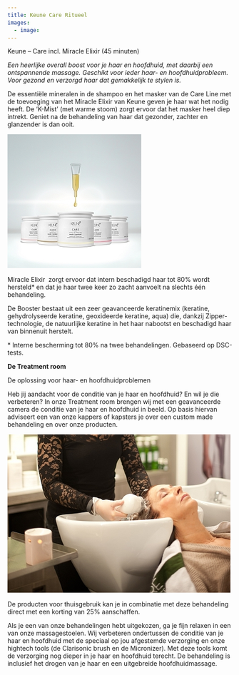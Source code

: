 ```yaml
---
title: Keune Care Ritueel
images:
  - image:
---
```



Keune – Care incl. Miracle Elixir (45 minuten)

*Een heerlijke overall boost voor je haar en hoofdhuid, met daarbij een ontspannende massage. Geschikt voor ieder haar- en hoofdhuidprobleem. Voor gezond en verzorgd haar dat gemakkelijk te stylen is.*

De essenti&euml;le mineralen in de shampoo en het masker van de Care Line met de toevoeging van het Miracle Elixir van Keune geven je haar wat het nodig heeft. De ‘K-Mist’ (met warme stoom) zorgt ervoor dat het masker heel diep intrekt. Geniet na de behandeling van haar dat gezonder, zachter en glanzender is dan ooit.

![](/uploads/versions/keune-miracle-elixir-haar-shampoo-mi---x----300-300x---.jpg)

Miracle Elixir&nbsp; zorgt ervoor dat intern beschadigd haar tot 80% wordt hersteld\* en dat je haar twee keer zo zacht aanvoelt na slechts &eacute;&eacute;n behandeling.

De Booster bestaat uit een zeer geavanceerde keratinemix (keratine, gehydrolyseerde keratine, geoxideerde keratine, aqua) die, dankzij Zipper-technologie, de natuurlijke keratine in het haar nabootst en beschadigd haar van binnenuit herstelt.

\* Interne bescherming tot 80% na twee behandelingen. Gebaseerd op DSC-tests.

**De Treatment room**

De oplossing voor haar- en hoofdhuidproblemen

Heb jij aandacht voor de conditie van je haar en hoofdhuid? En wil je die verbeteren? In onze Treatment room brengen wij met een geavanceerde camera de conditie van je haar en hoofdhuid in beeld. Op basis hiervan adviseert een van onze kappers of kapsters je over een custom made behandeling en over onze producten.

![](/uploads/versions/aaa-treatment-room-kerastase-brush-kapper-1---x----500-355x---.jpg)

De producten voor thuisgebruik kan je in combinatie met deze behandeling direct met een korting van 25% aanschaffen.

Als je een van onze behandelingen hebt uitgekozen, ga je fijn relaxen in een van onze massagestoelen. Wij verbeteren ondertussen de conditie van je haar en hoofdhuid met de speciaal op jou afgestemde verzorging en onze hightech tools (de Clarisonic brush en de Micronizer). Met deze tools komt de verzorging nog dieper in je haar en hoofdhuid terecht. De behandeling is inclusief het drogen van je haar en een uitgebreide hoofdhuidmassage.